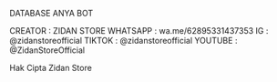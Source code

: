 DATABASE ANYA BOT

CREATOR : ZIDAN STORE
WHATSAPP : wa.me/62895331437353
IG : @zidanstoreofficial
TIKTOK : @zidanstoreofficial
YOUTUBE : @ZidanStoreOfficial

Hak Cipta Zidan Store

